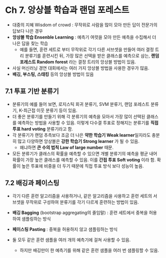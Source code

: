 # Ch 7. 앙상블 학습과 랜덤 포레스트

- 대중의 지혜 Wisdom of crowd : 무작위로 사람을 많이 모아 만든 답이 전문가의 답보다 나은 경우
- **앙상블 학습 Ensenble Learning** : 예측기 여럿을 모아 만든 예측을 수집해서 더 나은 답을 찾는 학습
  - 예를 들면, 훈련 세트로 부터 무작위로 각기 다른 서브셋을 만들어 여러 결정 트리 분류기를 훈련시킨 뒤, 가장 많은 선택을 받은 클래스를 예측으로 삼는, **랜덤 포레스트 Random forest** 라는 결정 트리의 앙상블 방법이 있음.
- 사실 머신러닝 경연 대회에서는 여러 가지 앙상블 방법을 사용한 경우가 많음.
- **배깅, 부스팅, 스태킹** 등의 앙상블 방법이 있음







## 7.1 투표 기반 분류기

- 분류기의 예를 들어 보면, 로지스틱 회귀 분류기, SVM 분류기, 랜덤 포레스트 분류기, K-최근접 이웃 분류기 등이 있음.
- 더 좋은 분류기를 만들기 위해 각 분류기의 예측을 모아서 가장 많이 선택된 클래스를 예측하는 방법을 사용할 수 있음. 이렇게 다수결 투표로 정해지는 분류기를 **직접 투표 hard voting** 분류기라고 함.
- 각 분류기가 랜덤 추측보다 조금 더 나은 **약한 학습기 Weak learner**일지라도 충분히 많고 다양하면 앙상블은 **강한 학습기 Strong learner** 가 될 수 있음.
  - 왜냐하면 **큰 수의 법칙 Law of large number** 때문.
- 모든 분류기가 클래스의 확률을 예측할 수 있으면 개별 분류기의 예측을 평균 내어 확률이 가장 높은 클래스를 예측할 수 있음. 이를 **간접 투표 Soft voting** 이라 함. 확률이 높은 투표에 비중을 더 두기 때문에 직접 투표 방식 보다 성능이 높음.







## 7.2 배깅과 페이스팅

- 각기 다른 훈련 알고리즘을 사용하거나, 같은 알고리즘을 사용하고 훈련 세트의 서브셋을 무작위로 구성하여 분류기를 각기 다르게 훈련하는 방법이 있음.



- **배깅 Bagging** (bootstrap aggregating의 줄임말) : 훈련 세트에서 중복을 허용하여 샘플링하는 방식
- **페이스팅 Pasting** : 중복을 허용하지 않고 샘플링하는 방식

- 둘 모두 같은 훈련 샘플을 여러 개의 예측기에 걸쳐 사용할 수 있음.
  - 하지만 배깅만이 한 예측기를 위해 같은 훈련 샘플을 여러 번 샘플링할 수 있음.